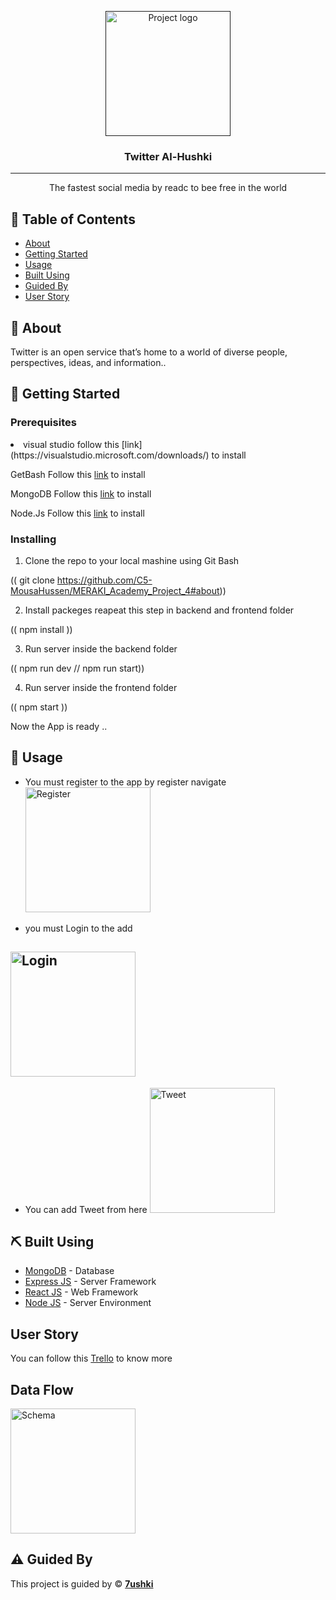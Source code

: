 <p align="center">
  <a href="" rel="noopener">
 <img width=200px height=200px src="https://ra.ac.ae/wp-content/uploads/2020/01/logo-twitter-icon-symbol-0.png" alt="Project logo"></a>
</p>

<h3 align="center">Twitter Al-Hushki</h3>

---

<p align="center"> The fastest social media by readc to bee free in the world
    <br> 
</p>

## 📝 Table of Contents

- [About](#about)
- [Getting Started](#getting_started)
- [Usage](#usage)
- [Built Using](#built_using)
- [Guided By](#guided_by)
- [User Story](#User_Story)

## 🧐 About <a name = "about"></a>

Twitter is an open service that’s home to a world of diverse people, perspectives, ideas, and information..

## 🏁 Getting Started <a name = "getting_started"></a>

### Prerequisites

<li> visual studio follow this [link](https://visualstudio.microsoft.com/downloads/) to install

GetBash Follow this [link](https://git-scm.com/download/win) to install

MongoDB Follow this [link](https://www.mongodb.com/try/download/community) to install

Node.Js Follow this [link](https://nodejs.org/en/download/) to install

### Installing

1. Clone the repo to your local mashine using Git Bash

(( git clone https://github.com/C5-MousaHussen/MERAKI_Academy_Project_4#about))

2.  Install packeges reapeat this step in backend and frontend folder

(( npm install ))

3. Run server inside the backend folder

(( npm run dev // npm run start))

4. Run server inside the frontend folder

(( npm start ))

Now the App is ready ..

## 🎈 Usage <a name="usage"></a>

- You must register to the app by register navigate
<img width=200px height=200px src="https://i.ibb.co/DwrdGvp/register.jpg" alt="Register"></a>
</p>

- you must Login to the add

## <img width=200px height=200px src="https://i.ibb.co/sqQM1pP/Login.jpg" alt="Login"></a>
</p>

- You can add Tweet from here
<img width=200px height=200px src="https://i.ibb.co/z5Y72HG/Tweet.jpg" alt="Tweet"></a>
</p>

## ⛏️ Built Using <a name = "built_using"></a>

- [MongoDB](https://www.mongodb.com/) - Database
- [Express JS](https://expressjs.com/) - Server Framework
- [React JS](https://https://reactjs.org/) - Web Framework
- [Node JS](https://nodejs.org/en/) - Server Environment


## User Story <a name = "User_Story"></a>

You can follow this [Trello](https://trello.com/b/UiRJih6x/simple-project-board) to know more

## Data Flow
<img width=200px height=200px src="https://trello.com/1/cards/6278f7811daf39468f29ff00/attachments/6278f7914dc87e05893ada45/previews/6278f7924dc87e05893adabf/download/diagram_of_project_4.png" alt="Schema"></a>
</p>


## ⚠️ Guided By <a name = "guided_by"></a>

This project is guided by ©️ **[7ushki](https://www.facebook.com/Mosa.Hushki)**
